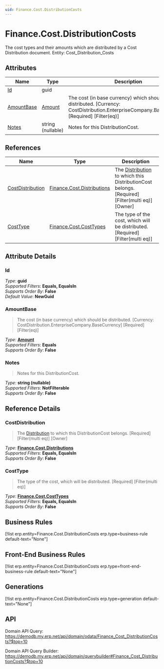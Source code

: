 ```yaml
---
uid: Finance.Cost.DistributionCosts
---
```

# Finance.Cost.DistributionCosts

The cost types and their amounts which are distributed by a Cost Distribution document. Entity: Cost_Distribution_Costs

## Attributes

| Name | Type | Description |
| ---- | ---- | --- |
| [Id](Finance.Cost.DistributionCosts.md#Id) | guid |  
| [AmountBase](Finance.Cost.DistributionCosts.md#AmountBase) | [Amount](../data-types.md#Amount) | The cost (in base currency) which should be distributed. [Currency: CostDistribution.EnterpriseCompany.BaseCurrency] [Required] [Filter(eq)] 
| [Notes](Finance.Cost.DistributionCosts.md#Notes) | string (nullable) | Notes for this DistributionCost. 

## References

| Name | Type | Description |
| ---- | ---- | --- |
| [CostDistribution](Finance.Cost.DistributionCosts.md#CostDistribution) | [Finance.Cost.Distributions](Finance.Cost.Distributions.md) | The [Distribution](Finance.Cost.Distributions.md) to which this DistributionCost belongs. [Required] [Filter(multi eq)] [Owner] |
| [CostType](Finance.Cost.DistributionCosts.md#CostType) | [Finance.Cost.CostTypes](Finance.Cost.CostTypes.md) | The type of the cost, which will be distributed. [Required] [Filter(multi eq)] |


## Attribute Details

### Id

_Type_: **guid**  
_Supported Filters_: **Equals, EqualsIn**  
_Supports Order By_: **False**  
_Default Value_: **NewGuid**  

### AmountBase

> The cost (in base currency) which should be distributed. [Currency: CostDistribution.EnterpriseCompany.BaseCurrency] [Required] [Filter(eq)]

_Type_: **[Amount](../data-types.md#Amount)**  
_Supported Filters_: **Equals**  
_Supports Order By_: **False**  

### Notes

> Notes for this DistributionCost.

_Type_: **string (nullable)**  
_Supported Filters_: **NotFilterable**  
_Supports Order By_: **False**  


## Reference Details

### CostDistribution

> The [Distribution](Finance.Cost.Distributions.md) to which this DistributionCost belongs. [Required] [Filter(multi eq)] [Owner]

_Type_: **[Finance.Cost.Distributions](Finance.Cost.Distributions.md)**  
_Supported Filters_: **Equals, EqualsIn**  
_Supports Order By_: **False**  

### CostType

> The type of the cost, which will be distributed. [Required] [Filter(multi eq)]

_Type_: **[Finance.Cost.CostTypes](Finance.Cost.CostTypes.md)**  
_Supported Filters_: **Equals, EqualsIn**  
_Supports Order By_: **False**  



## Business Rules

[!list erp.entity=Finance.Cost.DistributionCosts erp.type=business-rule default-text="None"]

## Front-End Business Rules

[!list erp.entity=Finance.Cost.DistributionCosts erp.type=front-end-business-rule default-text="None"]

## Generations

[!list erp.entity=Finance.Cost.DistributionCosts erp.type=generation default-text="None"]

## API

Domain API Query:
<https://demodb.my.erp.net/api/domain/odata/Finance_Cost_DistributionCosts?$top=10>

Domain API Query Builder:
<https://demodb.my.erp.net/api/domain/querybuilder#Finance_Cost_DistributionCosts?$top=10>

